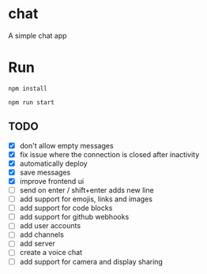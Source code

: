 # chat
A simple chat app

# Run
``npm install``

``npm run start``

## TODO
- [X] don't allow empty messages
- [X] fix issue where the connection is closed after inactivity
- [X] automatically deploy
- [X] save messages
- [X] improve frontend ui
- [ ] send on enter / shift+enter adds new line
- [ ] add support for emojis, links and images
- [ ] add support for code blocks
- [ ] add support for github webhooks
- [ ] add user accounts
- [ ] add channels
- [ ] add server
- [ ] create a voice chat
- [ ] add support for camera and display sharing
